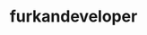 ---
title: furkandeveloper
github: https://github.com/furkandeveloper
mode: light
transition: 1s
score: 60
archetype:
- Github Actions
- Project Showcase
---